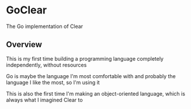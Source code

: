 # GoClear

The Go implementation of Clear

## Overview

This is my first time building a programming language completely independently, without resources

Go is maybe the language I'm most comfortable with and probably the language I like the most, so I'm using it

This is also the first time I'm making an object-oriented language, which is always what I imagined Clear to
